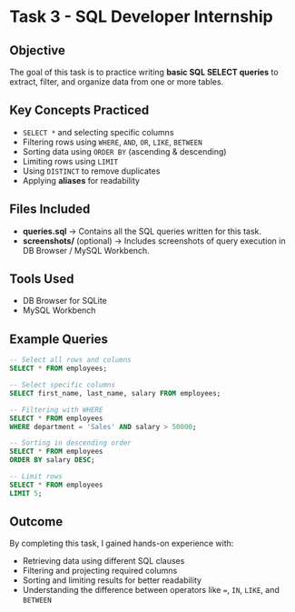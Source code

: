 # Task 3 - SQL Developer Internship

## Objective
The goal of this task is to practice writing **basic SQL SELECT queries** to extract, filter, and organize data from one or more tables.

## Key Concepts Practiced
- `SELECT *` and selecting specific columns
- Filtering rows using `WHERE`, `AND`, `OR`, `LIKE`, `BETWEEN`
- Sorting data using `ORDER BY` (ascending & descending)
- Limiting rows using `LIMIT`
- Using `DISTINCT` to remove duplicates
- Applying **aliases** for readability

## Files Included
- **queries.sql** → Contains all the SQL queries written for this task.
- **screenshots/** (optional) → Includes screenshots of query execution in DB Browser / MySQL Workbench.

## Tools Used
- DB Browser for SQLite  
- MySQL Workbench  

## Example Queries
```sql
-- Select all rows and columns
SELECT * FROM employees;

-- Select specific columns
SELECT first_name, last_name, salary FROM employees;

-- Filtering with WHERE
SELECT * FROM employees
WHERE department = 'Sales' AND salary > 50000;

-- Sorting in descending order
SELECT * FROM employees
ORDER BY salary DESC;

-- Limit rows
SELECT * FROM employees
LIMIT 5;
```

## Outcome
By completing this task, I gained hands-on experience with:
- Retrieving data using different SQL clauses
- Filtering and projecting required columns
- Sorting and limiting results for better readability
- Understanding the difference between operators like `=`, `IN`, `LIKE`, and `BETWEEN`
